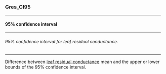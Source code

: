 ### Gres_CI95



------
#### 95% confidence interval



------
###### 95% confidence interval for leaf residual conductance.



------
Difference between [leaf residual conductance](./Gres.md) mean and the upper or lower bounds of the 95% confidence interval.